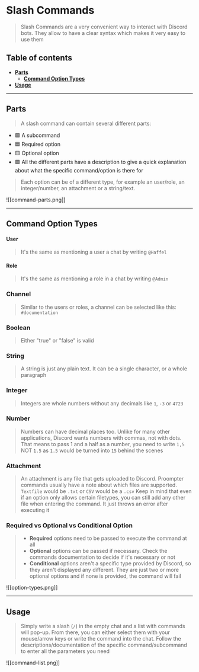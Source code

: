 # Slash Commands
> Slash Commands are a very convenient way to interact with Discord bots. They allow to have a clear syntax which makes it very easy to use them


## Table of contents
- **[Parts](##Parts)**
  - **[Command Option Types](##Command%20Option%20Types)**
- **[Usage](##Usage)**


---


## Parts
> A slash command can contain several different parts:
- 🟩 A subcommand
- 🟦 Required option
- 🟨 Optional option
- 🟪 All the different parts have a description to give a quick explanation about what the specific command/option is there for
> Each option can be of a different type, for example an user/role, an integer/number, an attachment or a string/text.

![[command-parts.png]]


---


## Command Option Types
#### User
> It's the same as mentioning a user a chat by writing `@Haffel`
#### Role
> It's the same as mentioning a role in a chat by writing `@Admin`
### Channel
> Similar to the users or roles, a channel can be selected like this: `#documentation`

### Boolean
> Either "true" or "false" is valid

### String
> A string is just any plain text. It can be a single character, or a whole paragraph

### Integer
> Integers are whole numbers without any decimals like `1`, `-3` or `4723`

### Number
> Numbers can have decimal places too. Unlike for many other applications, Discord wants numbers with commas, not with dots. That means to pass 1 and a half as a number, you need to write `1,5` NOT `1.5` as `1.5` would be turned into `15` behind the scenes

### Attachment
> An attachment is any file that gets uploaded to Discord. Proompter commands usually have a note about which files are supported. `Textfile` would be `.txt` or `CSV` would be a `.csv`
> Keep in mind that even if an option only allows certain filetypes, you can still add any other file when entering the command. It just throws an error after executing it


### Required vs Optional vs Conditional Option
> - **Required** options need to be passed to execute the command at all
> - **Optional** options can be passed if necessary. Check the commands documentation to decide if it's necessary or not
> - **Conditional** options aren't a specific type provided by Discord, so they aren't displayed any different. They are just two or more optional options and if none is provided, the command will fail

![[option-types.png]]


---


## Usage
> Simply write a slash (`/`) in the empty chat and a list with commands will pop-up.
> From there, you can either select them with your mouse/arrow keys or write the command into the chat. Follow the descriptions/documentation of the specific command/subcommand to enter all the parameters you need

![[command-list.png]]
